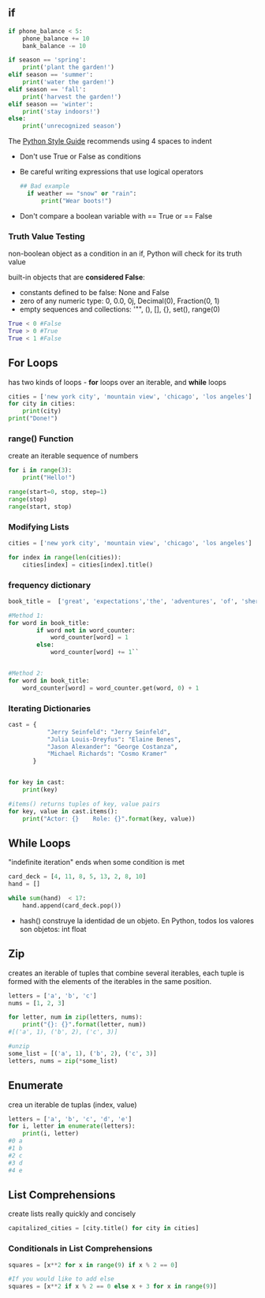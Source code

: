 ## if

```python
if phone_balance < 5:
    phone_balance += 10
    bank_balance -= 10

if season == 'spring':
    print('plant the garden!')
elif season == 'summer':
    print('water the garden!')
elif season == 'fall':
    print('harvest the garden!')
elif season == 'winter':
    print('stay indoors!')
else:
    print('unrecognized season')
```

The [Python Style Guide](https://www.python.org/dev/peps/pep-0008/#tabs-or-spaces) recommends using 4 spaces to indent

- Don't use True or False as conditions

- Be careful writing expressions that use logical operators

  ```python
  ## Bad example
    if weather == "snow" or "rain":
        print("Wear boots!")
  ```

- Don't compare a boolean variable with == True or == False

### Truth Value Testing

non-boolean object as a condition in an if, Python will check for its truth value

built-in objects that are **considered False**:

- constants defined to be false: None and False
- zero of any numeric type: 0, 0.0, 0j, Decimal(0), Fraction(0, 1)
- empty sequences and collections: '"", (), [], {}, set(), range(0)

```python
True < 0 #False
True > 0 #True
True < 1 #False
```

## For Loops

has two kinds of loops - **for** loops over an iterable, and **while** loops

```python
cities = ['new york city', 'mountain view', 'chicago', 'los angeles']
for city in cities:
    print(city)
print("Done!")
```

### range() Function

create an iterable sequence of numbers

```python
for i in range(3):
    print("Hello!")

range(start=0, stop, step=1)
range(stop)
range(start, stop)
```

### Modifying Lists

```python
cities = ['new york city', 'mountain view', 'chicago', 'los angeles']

for index in range(len(cities)):
    cities[index] = cities[index].title()
```

### frequency dictionary

```python
book_title =  ['great', 'expectations','the', 'adventures', 'of', 'sherlock','holmes','the','great','gasby','hamlet','adventures','of','huckleberry','fin']

#Method 1:
for word in book_title:
        if word not in word_counter:
            word_counter[word] = 1
        else:
            word_counter[word] += 1``


#Method 2:
for word in book_title:
    word_counter[word] = word_counter.get(word, 0) + 1


```

### Iterating Dictionaries

```python
cast = {
           "Jerry Seinfeld": "Jerry Seinfeld",
           "Julia Louis-Dreyfus": "Elaine Benes",
           "Jason Alexander": "George Costanza",
           "Michael Richards": "Cosmo Kramer"
       }


for key in cast:
    print(key)

#items() returns tuples of key, value pairs
for key, value in cast.items():
    print("Actor: {}    Role: {}".format(key, value))
```

## While Loops

"indefinite iteration" ends when some condition is met

```python
card_deck = [4, 11, 8, 5, 13, 2, 8, 10]
hand = []

while sum(hand)  < 17:
    hand.append(card_deck.pop())
```

- hash() construye la identidad de un objeto.
  En Python, todos los valores son objetos: int float

## Zip

creates an iterable of tuples that combine several iterables, each tuple is formed with the elements of the iterables in the same position.

```python
letters = ['a', 'b', 'c']
nums = [1, 2, 3]

for letter, num in zip(letters, nums):
    print("{}: {}".format(letter, num))
#[('a', 1), ('b', 2), ('c', 3)]

#unzip
some_list = [('a', 1), ('b', 2), ('c', 3)]
letters, nums = zip(*some_list)
```

## Enumerate

crea un iterable de tuplas (index, value)

```python
letters = ['a', 'b', 'c', 'd', 'e']
for i, letter in enumerate(letters):
    print(i, letter)
#0 a
#1 b
#2 c
#3 d
#4 e
```

## List Comprehensions

create lists really quickly and concisely

```python
capitalized_cities = [city.title() for city in cities]
```

### Conditionals in List Comprehensions

```python
squares = [x**2 for x in range(9) if x % 2 == 0]

#If you would like to add else
squares = [x**2 if x % 2 == 0 else x + 3 for x in range(9)]
```
